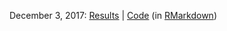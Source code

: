 December 3, 2017: [Results](analytics.html) \| [Code](analytics.Rmd) (in [RMarkdown](http://rmarkdown.rstudio.com))
